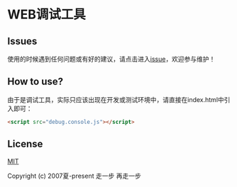 # WEB调试工具

## Issues
使用的时候遇到任何问题或有好的建议，请点击进入[issue](https://github.com/yelloxing/debug.console.js/issues)，欢迎参与维护！

## How to use?
由于是调试工具，实际只应该出现在开发或测试环境中，请直接在index.html中引入即可：

```html
<script src="debug.console.js"></script>
```

## License

[MIT](https://github.com/yelloxing/debug.console.js/blob/master/LICENSE)

Copyright (c) 2007夏-present 走一步 再走一步
